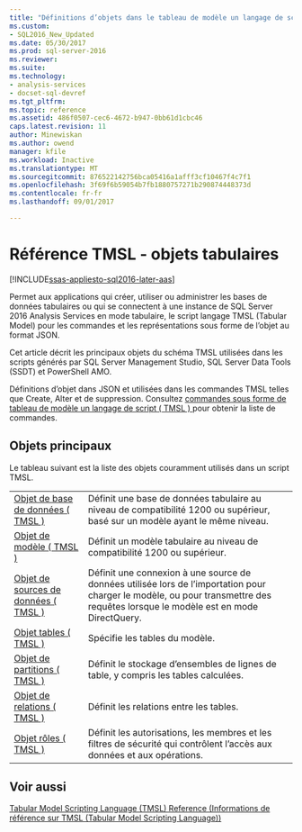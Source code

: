 ```yaml
---
title: "Définitions d’objets dans le tableau de modèle un langage de script (TMSL) | Documents Microsoft"
ms.custom:
- SQL2016_New_Updated
ms.date: 05/30/2017
ms.prod: sql-server-2016
ms.reviewer: 
ms.suite: 
ms.technology:
- analysis-services
- docset-sql-devref
ms.tgt_pltfrm: 
ms.topic: reference
ms.assetid: 486f0507-cec6-4672-b947-0bb61d1cbc46
caps.latest.revision: 11
author: Minewiskan
ms.author: owend
manager: kfile
ms.workload: Inactive
ms.translationtype: MT
ms.sourcegitcommit: 876522142756bca05416a1afff3cf10467f4c7f1
ms.openlocfilehash: 3f69f6b59054b7fb1880757271b290874448373d
ms.contentlocale: fr-fr
ms.lasthandoff: 09/01/2017

---
```

# <a name="tmsl-reference---tabular-objects"></a>Référence TMSL - objets tabulaires

[!INCLUDE[ssas-appliesto-sql2016-later-aas](../../includes/ssas-appliesto-sql2016-later-aas.md)]

  Permet aux applications qui créer, utiliser ou administrer les bases de données tabulaires ou qui se connectent à une instance de SQL Server 2016 Analysis Services en mode tabulaire, le script langage TMSL (Tabular Model) pour les commandes et les représentations sous forme de l’objet au format JSON.  
  
 Cet article décrit les principaux objets du schéma TMSL utilisées dans les scripts générés par SQL Server Management Studio, SQL Server Data Tools (SSDT) et PowerShell AMO.  
  
 Définitions d’objet dans JSON et utilisées dans les commandes TMSL telles que Create, Alter et de suppression. Consultez [commandes sous forme de tableau de modèle un langage de script &#40; TMSL &#41; ](../../analysis-services/tabular-models-scripting-language-commands/tmsl-reference-commands.md) pour obtenir la liste de commandes.  
  
## <a name="main-objects"></a>Objets principaux  
 Le tableau suivant est la liste des objets couramment utilisés dans un script TMSL.  
  
|||  
|-|-|  
|[Objet de base de données &#40; TMSL &#41;](../../analysis-services/tabular-models-scripting-language-objects/database-object-tmsl.md)|Définit une base de données tabulaire au niveau de compatibilité 1200 ou supérieur, basé sur un modèle ayant le même niveau.|  
|[Objet de modèle &#40; TMSL &#41;](../../analysis-services/tabular-models-scripting-language-objects/model-object-tmsl.md)|Définit un modèle tabulaire au niveau de compatibilité 1200 ou supérieur.|  
|[Objet de sources de données &#40; TMSL &#41;](../../analysis-services/tabular-models-scripting-language-objects/datasources-object-tmsl.md)|Définit une connexion à une source de données utilisée lors de l’importation pour charger le modèle, ou pour transmettre des requêtes lorsque le modèle est en mode DirectQuery.|  
|[Objet tables &#40; TMSL &#41;](../../analysis-services/tabular-models-scripting-language-objects/tables-object-tmsl.md)|Spécifie les tables du modèle.|  
|[Objet de partitions &#40; TMSL &#41;](../../analysis-services/tabular-models-scripting-language-objects/partitions-object-tmsl.md)|Définit le stockage d’ensembles de lignes de table, y compris les tables calculées.|  
|[Objet de relations &#40; TMSL &#41;](../../analysis-services/tabular-models-scripting-language-objects/relationships-object-tmsl.md)|Définit les relations entre les tables.|  
|[Objet rôles &#40; TMSL &#41;](../../analysis-services/tabular-models-scripting-language-objects/roles-object-tmsl.md)|Définit les autorisations, les membres et les filtres de sécurité qui contrôlent l’accès aux données et aux opérations.|  
  
## <a name="see-also"></a>Voir aussi  
 [Tabular Model Scripting Language &#40;TMSL&#41; Reference (Informations de référence sur TMSL &#40;Tabular Model Scripting Language&#41;)](../../analysis-services/tabular-model-scripting-language-tmsl-reference.md)  
  
  

